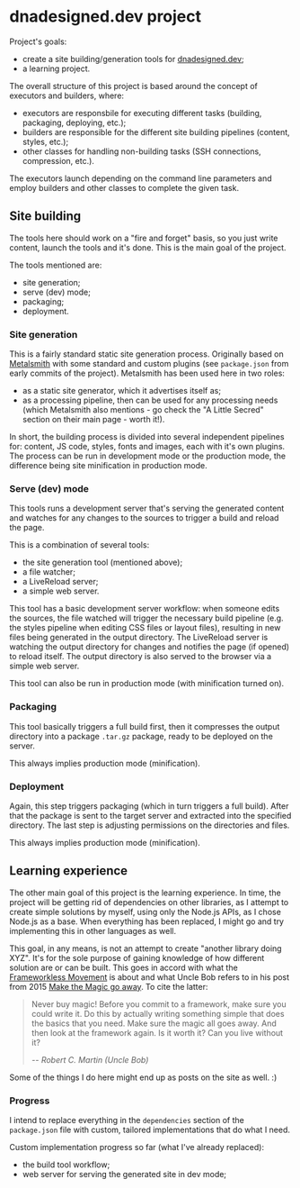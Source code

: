 # dnadesigned.dev project

Project's goals:

-   create a site building/generation tools for [dnadesigned.dev](https://dnadesigned.dev);
-   a learning project.

The overall structure of this project is based around the concept of executors and builders, where:

-   executors are responsbile for executing different tasks (building, packaging, deploying, etc.);
-   builders are responsible for the different site building pipelines (content, styles, etc.);
-   other classes for handling non-building tasks (SSH connections, compression, etc.).

The executors launch depending on the command line parameters and employ builders and other classes to complete
the given task.

## Site building

The tools here should work on a "fire and forget" basis, so you just write content, launch the tools and it's done.
This is the main goal of the project.

The tools mentioned are:

-   site generation;
-   serve (dev) mode;
-   packaging;
-   deployment.

### Site generation

This is a fairly standard static site generation process. Originally based on [Metalsmith](https://metalsmith.io/) with
some standard and custom plugins (see `package.json` from early commits of the project). Metalsmith has been used here
in two roles:

-   as a static site generator, which it advertises itself as;
-   as a processing pipeline, then can be used for any processing needs (which Metalsmith also mentions - go check
    the "A Little Secred" section on their main page - worth it!).

In short, the building process is divided into several independent pipelines for: content, JS code, styles, fonts
and images, each with it's own plugins. The process can be run in development mode or the production mode,
the difference being site minification in production mode.

### Serve (dev) mode

This tools runs a development server that's serving the generated content and watches for any changes to the sources
to trigger a build and reload the page.

This is a combination of several tools:

-   the site generation tool (mentioned above);
-   a file watcher;
-   a LiveReload server;
-   a simple web server.

This tool has a basic development server workflow: when someone edits the sources, the file watched will trigger
the necessary build pipeline (e.g. the styles pipeline when editing CSS files or layout files), resulting in new files
being generated in the output directory. The LiveReload server is watching the output directory for changes and notifies
the page (if opened) to reload itself. The output directory is also served to the browser via a simple web server.

This tool can also be run in production mode (with minification turned on).

### Packaging

This tool basically triggers a full build first, then it compresses the output directory into a package `.tar.gz`
package, ready to be deployed on the server.

This always implies production mode (minification).

### Deployment

Again, this step triggers packaging (which in turn triggers a full build). After that the package is sent to the target
server and extracted into the specified directory. The last step is adjusting permissions on the directories and files.

This always implies production mode (minification).

## Learning experience

The other main goal of this project is the learning experience. In time, the project will be getting rid of dependencies
on other libraries, as I attempt to create simple solutions by myself, using only the Node.js APIs, as I chose Node.js
as a base. When everything has been replaced, I might go and try implementing this in other languages as well.

This goal, in any means, is not an attempt to create "another library doing XYZ". It's for the sole purpose of gaining
knowledge of how different solution are or can be built. This goes in accord with what
the [Frameworkless Movement](https://www.frameworklessmovement.org/) is about and what Uncle Bob refers to in his post
from 2015 [Make the Magic go away](https://blog.cleancoder.com/uncle-bob/2015/08/06/LetTheMagicDie.html). To cite
the latter:

> Never buy magic! Before you commit to a framework, make sure you could write it. Do this by actually writing
> something simple that does the basics that you need. Make sure the magic all goes away. And then look at the framework
> again. Is it worth it? Can you live without it?
>
> -- <cite>Robert C. Martin (Uncle Bob)</cite>

Some of the things I do here might end up as posts on the site as well. :)

### Progress

I intend to replace everything in the `dependencies` section of the `package.json` file with custom, tailored
implementations that do what I need.

Custom implementation progress so far (what I've already replaced):

-   the build tool workflow;
-   web server for serving the generated site in dev mode;
